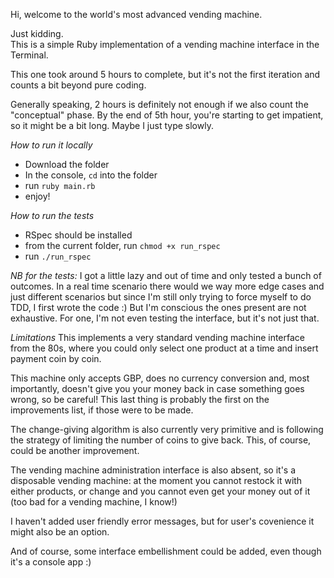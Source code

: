 Hi, welcome to the world's most advanced vending machine.  

Just kidding.  
This is a simple Ruby implementation of a vending machine interface in the Terminal.

This one took around 5 hours to complete, but it's not the first iteration and counts a bit beyond pure coding.

Generally speaking, 2 hours is definitely not enough if we also count the "conceptual" phase. By the end of 5th hour, you're starting to get impatient, so it might be a bit long. Maybe I just type slowly.

*How to run it locally*
- Download the folder
- In the console, `cd` into the folder
- run `ruby main.rb`
- enjoy!

*How to run the tests*
- RSpec should be installed
- from the current folder, run `chmod +x run_rspec`
- run `./run_rspec`

_NB for the tests:_ I got a little lazy and out of time and only tested a bunch of outcomes. In a real time scenario there would we way more edge cases and just different scenarios but since I'm still only trying to force myself to do TDD, I first wrote the code :) But I'm conscious the ones present are not exhaustive. For one, I'm not even testing the interface, but it's not just that.

*Limitations*
This implements a very standard vending machine interface from the 80s, where you could only select one product at a time and insert payment coin by coin.  

This machine only accepts GBP, does no currency conversion and, most importantly, doesn't give you your money back in case something goes wrong, so be careful! This last thing is probably the first on the improvements list, if those were to be made. 

The change-giving algorithm is also currently very primitive and is following the strategy of limiting the number of coins to give back. This, of course, could be another improvement.

The vending machine administration interface is also absent, so it's a disposable vending machine: at the moment you cannot restock it with either products, or change and you cannot even get your money out of it (too bad for a vending machine, I know!)

I haven't added user friendly error messages, but for user's covenience it might also be an option.

And of course, some interface embellishment could be added, even though it's a console app :)
